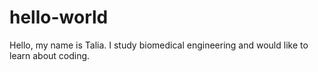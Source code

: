 # hello-world

Hello, my name is Talia. I study biomedical engineering and would like to learn about coding. 
